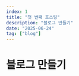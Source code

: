 ```yaml
---
index: 1
title: "첫 번째 포스팅"
description: "블로그 만들기"
date: "2025-06-24"
tag: ["blog"]
---
```


# 블로그 만들기

